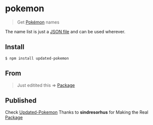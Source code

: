 # pokemon

> Get [Pokémon](https://en.wikipedia.org/wiki/Pok%C3%A9mon) names

The name list is just a [JSON file](data/en.json) and can be used wherever.

## Install

```
$ npm install updated-pokemon
```
## From
> Just editited this => [Package](https://www.npmjs.com/package/pokemon)

## Published 
Check [Updated-Pokemon](https://www.npmjs.com/package/updated-pokemon)
Thanks to **sindresorhus** for Making the Real [Package](https://www.npmjs.com/package/pokemon)